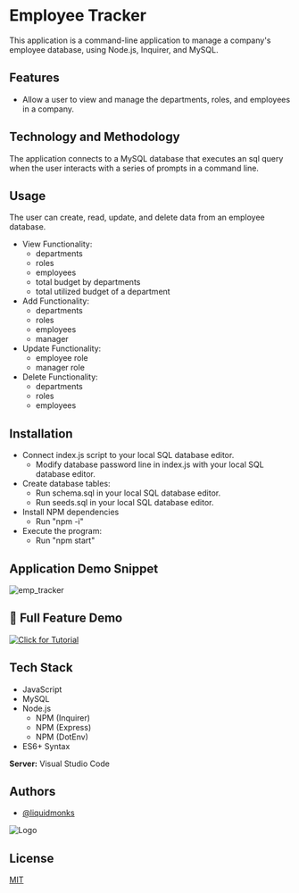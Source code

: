 
# Employee Tracker

This application is a command-line application to manage a company's employee database, using Node.js, Inquirer, and MySQL.



## Features

- Allow a user to view and manage the departments, roles, and employees in a company.


## Technology and Methodology

The application connects to a MySQL database that executes an sql query when the user interacts with a series of prompts in a command line.

## Usage

The user can create, read, update, and delete data from an employee database.

- View Functionality:
    - departments
    - roles
    - employees
    - total budget by departments
    - total utilized budget of a department
- Add Functionality:
    - departments
    - roles
    - employees
    - manager
- Update Functionality:
    - employee role
    - manager role
- Delete Functionality:
    - departments
    - roles
    - employees

## Installation

- Connect index.js script to your local SQL database editor.
    - Modify database password line in index.js with your local SQL database editor.
- Create database tables:
    - Run schema.sql in your local SQL database editor.
    - Run seeds.sql in your local SQL database editor.
- Install NPM dependencies
    - Run "npm -i"
- Execute the program:
    - Run "npm start"


## Application Demo Snippet
![emp_tracker](https://user-images.githubusercontent.com/114820394/214878880-3bd87ed2-7852-4945-b41f-1df380c1c2a2.gif)

## 🔗 Full Feature Demo
[![Click for Tutorial](https://img.shields.io/badge/Full%20Video%20Demo-Click-yellow)](https://screencast-o-matic.com/watch/c0VOIQVxjdN)


## Tech Stack


- JavaScript
- MySQL
- Node.js 
    - NPM (Inquirer)
    - NPM (Express)
    - NPM (DotEnv)
- ES6+ Syntax




**Server:** Visual Studio Code


## Authors

- [@liquidmonks](https://www.github.com/liquidmonks)


![Logo](https://i.imgur.com/MrXyBQy.png)


## License

[MIT](https://choosealicense.com/licenses/mit/)

